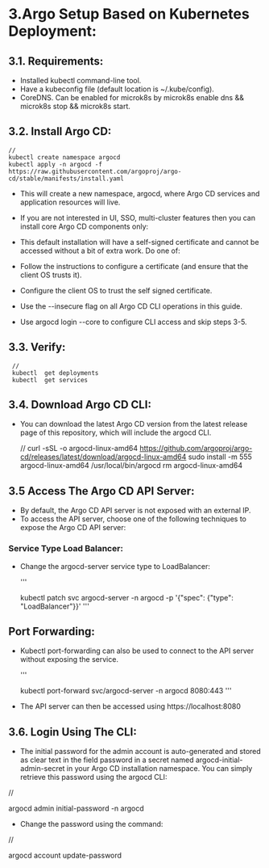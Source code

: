 
# 3.Argo Setup Based on Kubernetes Deployment:

## 3.1. Requirements:

+ Installed kubectl command-line tool.
+ Have a kubeconfig file (default location is ~/.kube/config).
+ CoreDNS. Can be enabled for microk8s by microk8s enable dns && microk8s stop && microk8s start.


## 3.2. Install Argo CD:

    //
    kubectl create namespace argocd
    kubectl apply -n argocd -f https://raw.githubusercontent.com/argoproj/argo-cd/stable/manifests/install.yaml
   

+ This will create a new namespace, argocd, where Argo CD services and application resources will live.
+ If you are not interested in UI, SSO, multi-cluster features then you can install core Argo CD components only:
+ This default installation will have a self-signed certificate and cannot be accessed without a bit of extra work. Do one of:

+ Follow the instructions to configure a certificate (and ensure that the client OS trusts it).
+ Configure the client OS to trust the self signed certificate.
+ Use the --insecure flag on all Argo CD CLI operations in this guide.
+ Use argocd login --core to configure CLI access and skip steps 3-5.



## 3.3. Verify:

     //
     kubectl  get deployments
     kubectl  get services 
    


## 3.4. Download Argo CD CLI:

+ You can download the latest Argo CD version from the latest release page of this repository, which will include the argocd CLI.

     
	//
    curl -sSL -o argocd-linux-amd64 https://github.com/argoproj/argo-cd/releases/latest/download/argocd-linux-amd64
    sudo install -m 555 argocd-linux-amd64 /usr/local/bin/argocd
    rm argocd-linux-amd64
    


## 3.5 Access The Argo CD API Server:


+ By default, the Argo CD API server is not exposed with an external IP. 
+ To access the API server, choose one of the following techniques to expose the Argo CD API server:


### Service Type Load Balancer:

+ Change the argocd-server service type to LoadBalancer:

   '''
   
   kubectl patch svc argocd-server -n argocd -p '{"spec": {"type": "LoadBalancer"}}'
   '''


##  Port Forwarding:

+ Kubectl port-forwarding can also be used to connect to the API server without exposing the service.

  '''
  
  kubectl port-forward svc/argocd-server -n argocd 8080:443
  '''
  
+ The API server can then be accessed using https://localhost:8080


## 3.6. Login Using The CLI:

+ The initial password for the admin account is auto-generated and stored as clear text in the field password in a secret named 
  argocd-initial-admin-secret in your Argo CD installation namespace. You can simply retrieve this password using the argocd CLI:

 // 
 
 argocd admin initial-password -n argocd

+ Change the password using the command:
 
 //
 
 argocd account update-password

